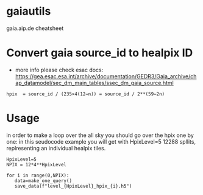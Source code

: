 # gaiautils
gaia.aip.de cheatsheet

# Convert gaia source_id to healpix ID
* more info please check esac docs: https://gea.esac.esa.int/archive/documentation/GEDR3/Gaia_archive/chap_datamodel/sec_dm_main_tables/ssec_dm_gaia_source.html
```
hpix  = source_id / (235×4(12−n)) = source_id / 2**(59−2n)
```

# Usage 
in order to make a loop over the all sky you should go over the hpix one by one:
in this seudocode example you will get with HpixLevel=5  12288 spllits, replresenting an individual healpix tiles.
```
HpixLevel=5
NPIX = 12*4**HpixLevel

for i in range(0,NPIX):
   data=make_one_query()
   save_data(f"level_{HpixLevel}_hpix_{i}.h5")
```
